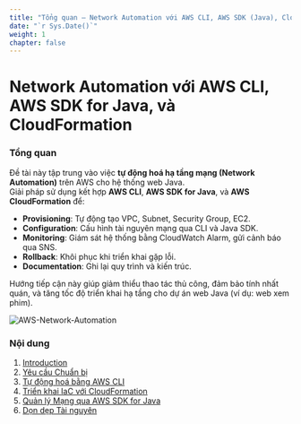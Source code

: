 ```yaml
---
title: "Tổng quan – Network Automation với AWS CLI, AWS SDK (Java), CloudFormation"
date: "`r Sys.Date()`"
weight: 1
chapter: false
---
```


# Network Automation với AWS CLI, AWS SDK for Java, và CloudFormation

### Tổng quan

Đề tài này tập trung vào việc **tự động hoá hạ tầng mạng (Network Automation)** trên AWS cho hệ thống web Java.  
Giải pháp sử dụng kết hợp **AWS CLI**, **AWS SDK for Java**, và **AWS CloudFormation** để:

- **Provisioning**: Tự động tạo VPC, Subnet, Security Group, EC2.
- **Configuration**: Cấu hình tài nguyên mạng qua CLI và Java SDK.
- **Monitoring**: Giám sát hệ thống bằng CloudWatch Alarm, gửi cảnh báo qua SNS.
- **Rollback**: Khôi phục khi triển khai gặp lỗi.
- **Documentation**: Ghi lại quy trình và kiến trúc.

Hướng tiếp cận này giúp giảm thiểu thao tác thủ công, đảm bảo tính nhất quán, và tăng tốc độ triển khai hạ tầng cho dự án web Java (ví dụ: web xem phim).

![AWS-Network-Automation](/images/sodo.png)

### Nội dung

1. [Introduction](1-introduce/)
2. [Yêu cầu Chuẩn bị](2-Prerequiste/)
3. [Tự động hoá bằng AWS CLI](3-awscli/)
4. [Triển khai IaC với CloudFormation](4-cloudformation/)
5. [Quản lý Mạng qua AWS SDK for Java](5-java-sdk/)
6. [Dọn dẹp Tài nguyên](6-cleanup/)

